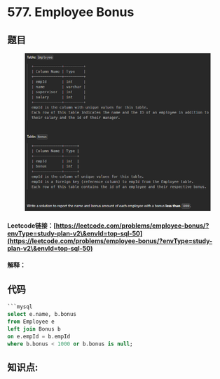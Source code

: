 # 577. Employee Bonus

## 题目

<figure><img src="../../.gitbook/assets/image (10) (1).png" alt=""><figcaption></figcaption></figure>

#### Leetcode链接：[https://leetcode.com/problems/employee-bonus/?envType=study-plan-v2\&envId=top-sql-50](https://leetcode.com/problems/employee-bonus/?envType=study-plan-v2\&envId=top-sql-50)

#### 解释：

## 代码

````sql
```mysql
select e.name, b.bonus
from Employee e
left join Bonus b
on e.empId = b.empId
where b.bonus < 1000 or b.bonus is null;
````

## **知识点:**&#x20;
